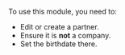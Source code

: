 To use this module, you need to:

- Edit or create a partner.
- Ensure it is **not** a company.
- Set the birthdate there.

